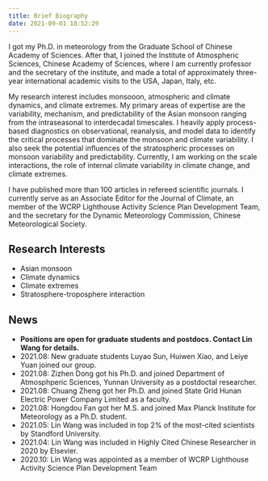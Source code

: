```yaml
---
title: Brief Biography
date: 2021-09-01 18:52:29
---
```


I got my Ph.D. in meteorology from the Graduate School of Chinese Academy of Sciences. After that, I joined the Institute of Atmospheric Sciences, Chinese Academy of Sciences, where I am currently professor and the secretary of the institute, and made a total of approximately three-year international academic visits to the USA, Japan, Italy, etc. 

My research interest includes monsooon, atmospheric and climate dynamics, and climate extremes. My primary areas of expertise are the variability, mechanism, and predictability of the Asian monsoon ranging from the intraseasonal to interdecadal timescales. I heavily apply process-based diagnostics on observational, reanalysis, and model data to identify the critical processes that dominate the monsoon and climate variability. I also seek the potential influences of the stratospheric processes on monsoon variability and predictability. Currently, I am working on the scale interactions, the role of internal climate variability in climate change, and climate extremes. 

I have published more than 100 articles in refereed scientific journals. I currently serve as an Associate Editor for the Journal of Climate, an member of the WCRP Lighthouse Activity Science Plan Development Team, and the secretary for the Dynamic Meteorology Commission, Chinese Meteorological Society.

## Research Interests
- Asian monsoon
- Climate dynamics
- Climate extremes
- Stratosphere-troposphere interaction

## News

- **Positions are open for graduate students and postdocs. Contact Lin Wang for details.**
- 2021.08: New graduate students Luyao Sun, Huiwen Xiao, and Leiye Yuan joined our group.
- 2021.08: Zizhen Dong got his Ph.D. and joined Department of Atmosphperic Sciences, Yunnan University as a postdoctal researcher.
- 2021.08: Chuang Zheng got her Ph.D. and joined State Grid Hunan Electric Power Company Limited as a faculty.
- 2021.08: Hongdou Fan got her M.S. and joined Max Planck Institute for Meteorology as a Ph.D. student.
- 2021.05: Lin Wang was included in top 2% of the most-cited scientists by Standford University.
- 2021.04: Lin Wang was included in Highly Cited Chinese Researcher in 2020 by Elsevier.
- 2020.10: Lin Wang was appointed as a member of WCRP Lighthouse Activity Science Plan Development Team
